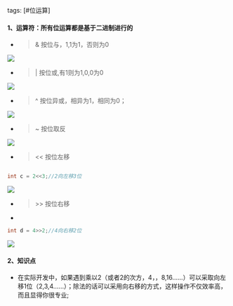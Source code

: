 tags: [#位运算]

#### 1、运算符：所有位运算都是基于二进制进行的
- > &  按位与，1,1为1，否则为0

![](
https://syske-pic-bed.oss-cn-hangzhou.aliyuncs.com/imgs/images/yu.png)

- > |  按位或,有1则为1,0,0为0

![](
https://syske-pic-bed.oss-cn-hangzhou.aliyuncs.com/imgs/images/or.png)

- > ^  按位异或，相异为1，相同为0；

![](
https://syske-pic-bed.oss-cn-hangzhou.aliyuncs.com/imgs/images/yihuo.png)

- > ~  按位取反

![](
https://syske-pic-bed.oss-cn-hangzhou.aliyuncs.com/imgs/images/not.png)

- > << 按位左移

```java

int c = 2<<3;//2向左移3位

```

![](
https://syske-pic-bed.oss-cn-hangzhou.aliyuncs.com/imgs/images/left.png)

- > \>> 按位右移
- 
```java
int d = 4>>2;//4向右移2位

```

![](
https://syske-pic-bed.oss-cn-hangzhou.aliyuncs.com/imgs/images/right.png)

#### 2、知识点
- 在实际开发中，如果遇到乘以2（或者2的次方，4，，8,16……）可以采取向左移1位（2,3,4……）；除法的话可以采用向右移的方式，这样操作不仅效率高，而且显得你很专业;